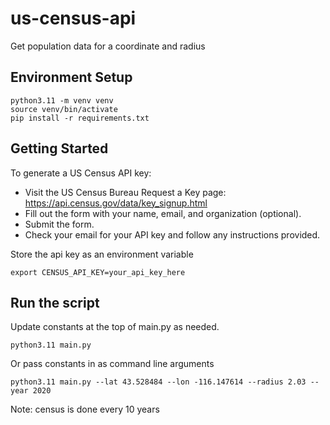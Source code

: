 # us-census-api
Get population data for a coordinate and radius

## Environment Setup

```
python3.11 -m venv venv
source venv/bin/activate
pip install -r requirements.txt
```

## Getting Started

To generate a US Census API key:

 - Visit the US Census Bureau Request a Key page: https://api.census.gov/data/key_signup.html
 - Fill out the form with your name, email, and organization (optional).
 - Submit the form.
 - Check your email for your API key and follow any instructions provided.

Store the api key as an environment variable

```
export CENSUS_API_KEY=your_api_key_here
```

## Run the script

Update constants at the top of main.py as needed.

```
python3.11 main.py
```

Or pass constants in as command line arguments

```
python3.11 main.py --lat 43.528484 --lon -116.147614 --radius 2.03 --year 2020
```

Note: census is done every 10 years

